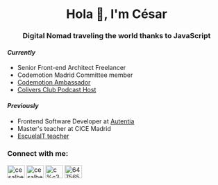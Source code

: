 <h1 align="center">Hola 👋, I'm César</h1>
<h3 align="center">Digital Nomad traveling the world thanks to JavaScript</h3>

#### _Currently_

- Senior Front-end Architect Freelancer
- Codemotion Madrid Committee member
- [Codemotion Ambassador](https://extra.codemotion.com/ambassadors-program/)
- [Colivers Club Podcast Host](https://coliversclub.com)

#### _Previously_

- Frontend Software Developer at [Autentia](http://autentia.com/)
- Master's teacher at CICE Madrid
- [EscuelaIT teacher](https://escuela.it/teacher/cesar-alberca-1)

<h3 align="left">Connect with me:</h3>
<p align="left">
<a href="https://instagram.com/cesalberca" target="blank"><img align="center" src="https://raw.githubusercontent.com/rahuldkjain/github-profile-readme-generator/master/src/images/icons/Social/instagram.svg" alt="cesalberca" height="30" width="40" /></a>
<a href="https://x.com/cesalberca" target="blank"><img align="center" src="https://raw.githubusercontent.com/rahuldkjain/github-profile-readme-generator/master/src/images/icons/Social/twitter.svg" alt="cesalberca" height="30" width="40" /></a>
<a href="https://linkedin.com/in/c%c3%a9sar-alberca-8ba52091" target="blank"><img align="center" src="https://raw.githubusercontent.com/rahuldkjain/github-profile-readme-generator/master/src/images/icons/Social/linked-in-alt.svg" alt="c%c3%a9sar-alberca-8ba52091" height="30" width="40" /></a>
<a href="https://stackoverflow.com/users/6475656" target="blank"><img align="center" src="https://raw.githubusercontent.com/rahuldkjain/github-profile-readme-generator/master/src/images/icons/Social/stack-overflow.svg" alt="6475656" height="30" width="40" /></a>
</p>
